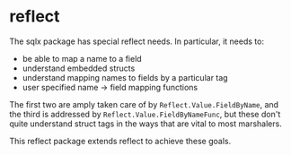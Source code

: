 # reflect

The sqlx package has special reflect needs.  In particular, it needs to:

* be able to map a name to a field
* understand embedded structs
* understand mapping names to fields by a particular tag
* user specified name -> field mapping functions

The first two are amply taken care of by `Reflect.Value.FieldByName`, and the third is
addressed by `Reflect.Value.FieldByNameFunc`, but these don't quite understand struct
tags in the ways that are vital to most marshalers.

This reflect package extends reflect to achieve these goals.
